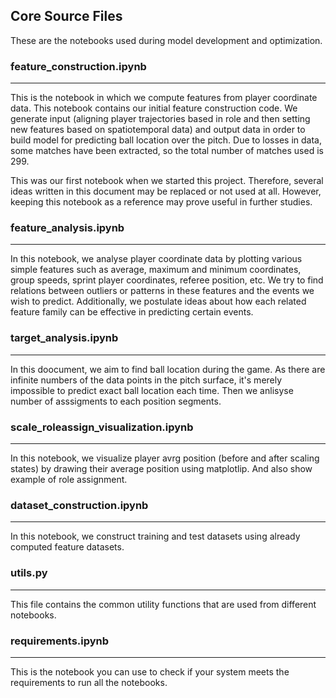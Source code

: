 ## Core Source Files
These are the notebooks used during model development and optimization.

### feature_construction.ipynb
------------------------------
This is the notebook in which we compute features from player coordinate data. This notebook contains our initial feature construction code. We generate input (aligning player trajectories based in role and then setting new features based on spatiotemporal data) and output data in order to build model for predicting ball location over the pitch. Due to losses in data, some matches have been extracted, so the total number of matches used is 299.

This was our first notebook when we started this project. Therefore, several ideas written in this document may be replaced or not used at all. However, keeping this notebook as a reference may prove useful in further studies.

### feature_analysis.ipynb
--------------------------
In this notebook, we analyse player coordinate data by plotting various simple features such as average, maximum and minimum coordinates, group speeds, sprint player coordinates, referee position, etc. We try to find relations between outliers or patterns in these features and the events we wish to predict. Additionally, we postulate ideas about how each related feature family can be effective in predicting certain events.

### target_analysis.ipynb
-------------------------
In this doocument, we aim to find ball location during the game. As there are infinite numbers of the data points in the pitch surface, it's merely impossible to predict exact ball location each time. Then we anlisyse number of asssigments to each position segments.

### scale_roleassign_visualization.ipynb
----------------------------------------
In this notebook, we visualize player avrg position (before and after scaling states) by drawing their average position using matplotlip. And also show example of role assignment.

### dataset_construction.ipynb
------------------------------
In this notebook, we construct training and test datasets using already computed feature datasets.

### utils.py
------------
This file contains the common utility functions that are used from different notebooks.

### requirements.ipynb
----------------------
This is the notebook you can use to check if your system meets the requirements to run all the notebooks.
